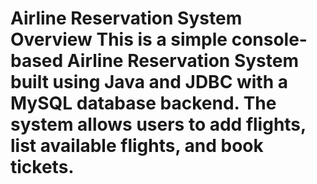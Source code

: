 Airline Reservation System
Overview
This is a simple console-based Airline Reservation System built using Java and JDBC with a MySQL database backend. The system allows users to add flights, list available flights, and book tickets.
==============================================================================================================================================================================================================================================

